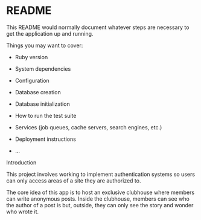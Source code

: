 # README

This README would normally document whatever steps are necessary to get the
application up and running.

Things you may want to cover:

* Ruby version

* System dependencies

* Configuration

* Database creation

* Database initialization

* How to run the test suite

* Services (job queues, cache servers, search engines, etc.)

* Deployment instructions

* ...


Introduction

This project involves working to implement authentication systems so users can only access areas of a site they are authorized to.

The core idea of this app is to host an exclusive clubhouse where members can write anonymous posts. 
Inside the clubhouse, members can see who the author of a post is but, outside, they can only see the story and wonder who wrote it.

